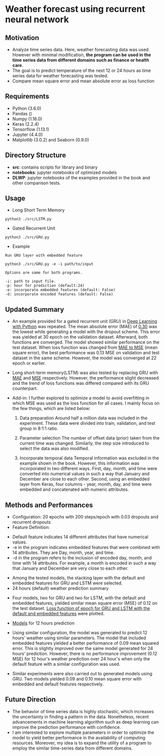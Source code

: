 # Weather forecast using recurrent neural network

## **Motivation**
* Analyze time series data. Here, weather forecasting data was used. However 
  with minimal modification, __the program can be used in the time series data from 
  different domains such as finance or health care__.
* The goal is to predict temperature of the next 12 or 24 hours
  as time series data for weather forecasting was tested. 
* Compare mean square error and mean absolute error as loss function

## **Requirements** 
* Python (3.6.0)
* Pandas ()
* Numpy (1.16.0)
* Keras (2.2.4) 
* Tensorflow (1.13.1)
* Jupyter (4.4.0)
* Matplotlib (3.0.2) and Seaborn (0.9.0)

## **Directory Structure**
- __src__: contains scripts for library and binary
- __notebooks__: jupyter notebooks of optimized models 
- __DLWP__: jupyter notebooks of the examples provided in the book and other
  comparison tests. 

## **Usage** 

* Long Short Term Memory 
```
python3 ./src/LSTM.py 
```

* Gated Recurrent Unit 
```
python3 ./src/GRU.py 
```

* Example
```
Run GRU layer with embedded feature

python3 ./src/GRU.py -e -i path/to/input  

Options are same for both programs.

-i: path to input file.
-p: hour for prediction (default:24) 
-e: incorporate embedded features (default: False)
-d: incorporate encoded features (default: False)  
```

## **Updated Summary**

* An example provided for a gated recurrent unit (GRU) in [Deep Learning with Python](https://bit.ly/346tOkH)
  was repeated. The mean absolute error (MAE) of [0.30](https://bit.ly/2kqrO4K) was 
  the lowest while generating a model with the dropout scheme. This error was yielded at 
  30 epoch on the validation dataset. Afterward, both functions are converged. The model 
  showed similar performance on the test dataset. When loss function was changed from 
  [MAE to MSE](https://bit.ly/2kfketZ) (mean square error), the best performance was 0.13 
  MSE on validation and test dataset in the same scheme. However, the model was converged at 22 epoch or earlier. 

* Long short-term memory(LSTM) was also tested by replacing GRU with [MAE](https://bit.ly/2lUMEd8) 
  and [MSE](https://bit.ly/2jTdaTq) respectively. However, the performance slight decreased and 
  the trend of loss functions was differed compared with its GRU counterpart.

* Add-in:
  I further explored to optimize a model to avoid overfitting in which MSE was used as the 
  loss function for all cases. I mainly focus on the few things, which are listed below:

  1. Data preparation
  Around half a million data was included in the experiment. These data were 
  divided into train, validation, and test group in 8:1:1 ratio.

  2. Parameter selection
  The number of offset data (prior) taken from the current time was changed. 
  Similarly, the step size introduced to select the data was also modified.

  3. Incorporate temporal data
  Temporal information was excluded in the example shown in the book. 
  However, this information was incorporated in two different ways. 
  First, day, month, and time were converted into numerical values in such a way 
  that January and December are close to each other. Second, using an embedded layer 
  from Keras, four columns - year, month, day, and time were embedded and concatenated 
  with numeric attributes.

## **Methods and Performances**
  - Configuration: 20 epochs with 200 steps/epoch with 0.03 dropouts and recurrent dropouts
  - Feature Definition:
   * Default feature indicates 14 different attributes that have numerical values.
   * -e in the program indicates embedded features that were combined with 14 attributes.
    They are Day, month, year, and time.
   * -d in the program refers to the inclusion of encoded day, month, and time with 14 attributes. 
     For example, a month is encoded in such a way that January and December are very close to each other.
  - Among the tested models, the stacking layer with the default and embedded features for GRU and LSTM were selected.
  - 24 hours (default) weather prediction summary
   * Four models, two for GRU and two for LSTM, with the default and embedded features, 
     yielded similar mean square error (MSE) of 0.12 on the test dataset. 
     [Loss function of epoch for GRU and LSTM with the default and embedded features](https://bit.ly/2zuTkSD) were plotted.

  - [Models](https://bit.ly/30LqDgj) for 12 hours prediction
   * Using similar configuration, the model was generated to predict 12 hours' weather using similar 
     parameters. The model that included embedded features yielded a better performance of 0.09 
     mean squared error. This is slightly improved over the same model generated for 24 hours'
    prediction. However, there is no performance improvement (0.12 MSE) for 12 hour's weather prediction 
    over 24 hour's when only the default feature with a similar configuration was used.

   * Similar experiments were also carried out to generated models using GRU. Two models yielded 0.09 
     and 0.10 mean square error with embedded and default features respectively.

## **Future Direction**
  - The behavior of time series data is highly stochastic, which increases the uncertainty in finding 
    a pattern in the data. Nonetheless, recent advancements in machine learning algorithm such as deep 
    learning can improve the prediction performance with confidence.
  - I am interested to explore multiple parameters in order to optimize the model 
    to yield better performance in the availability of computing resources. Moreover, my idea is to 
    expand the utility of a program to employ the similar time-series data from different domains.

